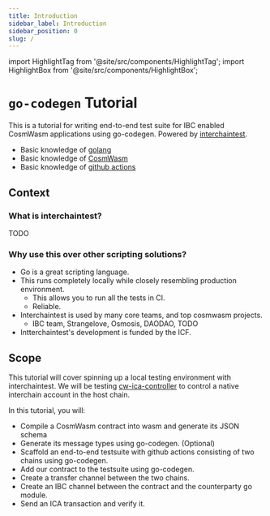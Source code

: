 ```yaml
---
title: Introduction
sidebar_label: Introduction
sidebar_position: 0
slug: /
---
```


import HighlightTag from '@site/src/components/HighlightTag';
import HighlightBox from '@site/src/components/HighlightBox';

# `go-codegen` Tutorial

<HighlightTag type="tutorial"/><HighlightTag type="guided-coding"/><HighlightTag type="cosmwasm"/><HighlightTag type="developer"/><HighlightTag type="ibc-go"/><HighlightTag type="advanced"/>

This is a tutorial for writing end-to-end test suite for IBC enabled CosmWasm applications using go-codegen.
Powered by [interchaintest](https://github.com/strangelove-ventures/interchaintest).

<HighlightBox type="prerequisite" title="Prerequisites">

- Basic knowledge of [golang](TODO)
- Basic knowledge of [CosmWasm](TODO)
- Basic knowledge of [github actions](TODO)

</HighlightBox>

## Context

### What is interchaintest?

TODO

### Why use this over other scripting solutions?

- Go is a great scripting language.
- This runs completely locally while closely resembling production environment.
    - This allows you to run all the tests in CI.
    - Reliable.
- Interchaintest is used by many core teams, and top cosmwasm projects.
    - IBC team, Strangelove, Osmosis, DAODAO, TODO
- Intterchaintest's development is funded by the ICF.

## Scope

This tutorial will cover spinning up a local testing environment with interchaintest. We will be testing [cw-ica-controller](https://github.com/srdtrk/cw-ica-controller) to control a native interchain account in the host chain.

<HighlightBox type="learning" title="Learning Goals">

In this tutorial, you will:

- Compile a CosmWasm contract into wasm and generate its JSON schema
- Generate its message types using go-codegen. (Optional)
- Scaffold an end-to-end testsuite with github actions consisting of two chains using go-codegen.
- Add our contract to the testsuite using go-codegen.
- Create a transfer channel between the two chains.
- Create an IBC channel between the contract and the counterparty go module.
- Send an ICA transaction and verify it.

</HighlightBox>
